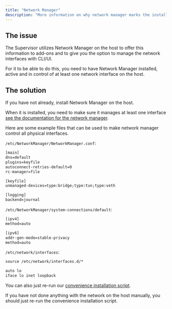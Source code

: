```yaml
---
title: "Network Manager"
description: "More information on why network manager marks the installation as unsupported."
---
```


## The issue

The Supervisor utilizes Network Manager on the host to offer this information
to add-ons and to give you the option to manage the network interfaces with CLI/UI.

For it to be able to do this, you need to have Network Manager installed, active
and in control of at least one network interface on the host.

## The solution

If you have not already, install Network Manager on the host.

When it is installed, you need to make sure it manages at least one interface
[see the documentation for the network manager](https://wiki.debian.org/NetworkManager).

Here are some example files that can be used to make network manager control all
physical interfaces.

`/etc/NetworkManager/NetworkManager.conf`:

```txt
[main]
dns=default
plugins=keyfile
autoconnect-retries-default=0
rc-manager=file

[keyfile]
unmanaged-devices=type:bridge;type:tun;type:veth

[logging]
backend=journal
```

`/etc/NetworkManager/system-connections/default`:

```txt
[ipv4]
method=auto

[ipv6]
addr-gen-mode=stable-privacy
method=auto
```

`/etc/network/interfaces`:

```txt
source /etc/network/interfaces.d/*

auto lo
iface lo inet loopback
```

You can also just re-run our
[convenience installation script](https://github.com/home-assistant/supervised-installer).

If you have not done anything with the network on the host manually, you should just
re-run the convenience installation script.
